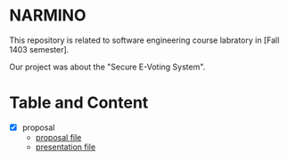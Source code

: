 # NARMINO

This repository is related to software engineering course labratory in [Fall 1403 semester].

Our project was about the "Secure E-Voting System".

# Table and Content
- [x] proposal
  - [proposal file](proposal/Narmino_SE_Project_1403_1_Proposal.pdf)
  - [presentation file](proposal/Narmino_SE_Project_1403_1_Proposal_beamer.pdf)